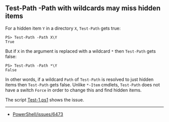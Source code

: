 
## Test-Path -Path with wildcards may miss hidden items

For a hidden item `Y` in a directory `X`, `Test-Path` gets true:

```
PS> Test-Path -Path X\Y
True
```

But if `X` in the argument is replaced with a wildcard `*` then `Test-Path` gets false:

```
PS> Test-Path -Path *\Y
False
```

In other words, if a wildcard `Path` of `Test-Path` is resolved to just hidden
items then `Test-Path` gets false. Unlike `*-Item` cmdlets, `Test-Path` does
not have a switch `Force` in order to change this and find hidden items.

The script [Test-1.ps1](Test-1.ps1) shows the issue.

---

- [PowerShell/issues/6473](https://github.com/PowerShell/PowerShell/issues/6473)
